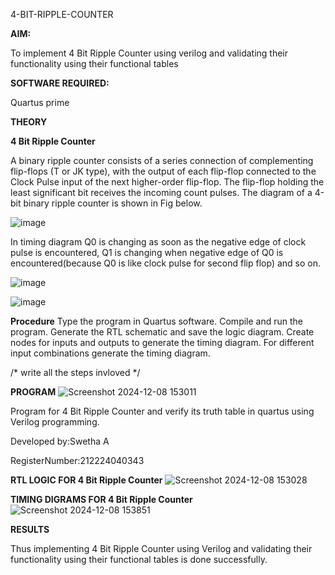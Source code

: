 4-BIT-RIPPLE-COUNTER

**AIM:**

To implement  4 Bit Ripple Counter using verilog and validating their functionality using their functional tables

**SOFTWARE REQUIRED:**

Quartus prime

**THEORY**

**4 Bit Ripple Counter**

A binary ripple counter consists of a series connection of complementing flip-flops (T or JK type), with the output of each flip-flop connected to the Clock Pulse input of the next higher-order flip-flop. The flip-flop holding the least significant bit receives the incoming count pulses. The diagram of a 4-bit binary ripple counter is shown in Fig below.

![image](https://github.com/naavaneetha/4-BIT-RIPPLE-COUNTER/assets/154305477/cb4b74d4-31ab-4359-95d0-d22e67daba13)

In timing diagram Q0 is changing as soon as the negative edge of clock pulse is encountered, Q1 is changing when negative edge of Q0 is encountered(because Q0 is like clock pulse for second flip flop) and so on.

![image](https://github.com/naavaneetha/4-BIT-RIPPLE-COUNTER/assets/154305477/a573a7d6-014e-4e54-93e6-e2ac9530960b)

![image](https://github.com/naavaneetha/4-BIT-RIPPLE-COUNTER/assets/154305477/85e1958a-2fc1-49bb-9a9f-d58ccbf3663c)

**Procedure**
Type the program in Quartus software.
Compile and run the program.
Generate the RTL schematic and save the logic diagram.
Create nodes for inputs and outputs to generate the timing diagram.
For different input combinations generate the timing diagram.


/* write all the steps invloved */

**PROGRAM**
![Screenshot 2024-12-08 153011](https://github.com/user-attachments/assets/419218b9-fe5c-4706-9dd5-b6eaae954277)


 Program for 4 Bit Ripple Counter and verify its truth table in quartus using Verilog programming.

 Developed by:Swetha A
 
 RegisterNumber:212224040343


**RTL LOGIC FOR 4 Bit Ripple Counter**
![Screenshot 2024-12-08 153028](https://github.com/user-attachments/assets/2e366ee4-f484-4c6b-9c1e-c576f25e10ff)


**TIMING DIGRAMS FOR 4 Bit Ripple Counter**
![Screenshot 2024-12-08 153851](https://github.com/user-attachments/assets/6b6c83f4-cddf-4d18-97a1-45bb6e2d3a35)


**RESULTS**

 Thus implementing 4 Bit Ripple Counter using Verilog and validating their functionality using their functional tables is done successfully.

